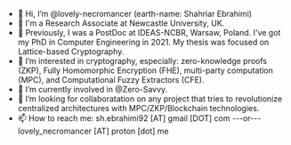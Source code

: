 - 👋 Hi, I’m @lovely-necromancer (earth-name: Shahriar Ebrahimi)
- 🧐 I'm a Research Associate at Newcastle University, UK.  
- 🧐 Previously, I was a PostDoc at IDEAS-NCBR, Warsaw, Poland. I've got my PhD in Computer Engineering in 2021. My thesis was focused on Lattice-based Cryptography.
- 👀 I’m interested in cryptography, especially: zero-knowledge proofs (ZKP), Fully Homomorphic Encryption (FHE), multi-party computation (MPC), and Computational Fuzzy Extractors (CFE).
- 🌱 I’m currently involved in @Zero-Savvy.
- 💞️ I’m looking for collaboratation on any project that tries to revolutionize centralized architectures with MPC/ZKP/Blockchain technologies.
- 📫 How to reach me: sh.ebrahimi92 [AT] gmail [DOT] com  ---or--- lovely_necromancer [AT] proton [dot] me
